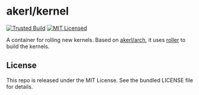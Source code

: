 akerl/kernel
=======

[![Trusted Build](http://img.shields.io/badge/trusted-build-green.svg)](https://index.docker.io/u/akerl/dev/)
[![MIT Licensed](http://img.shields.io/badge/license-MIT-green.svg)](https://tldrlegal.com/license/mit-license)

A container for rolling new kernels. Based on [akerl/arch](https://github.com/dock0/arch), it uses [roller](https://github.com/akerl/roller) to build the kernels.

## License

This repo is released under the MIT License. See the bundled LICENSE file for details.

